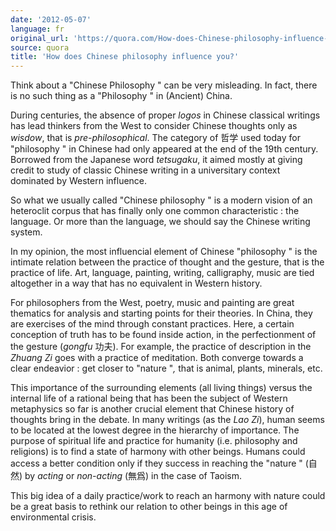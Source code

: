 ```yaml
---
date: '2012-05-07'
language: fr
original_url: 'https://quora.com/How-does-Chinese-philosophy-influence-you/answer/Clément-Renaud'
source: quora
title: 'How does Chinese philosophy influence you?'
---
```


Think about a  "Chinese Philosophy " can be very misleading. In fact,
there is no such thing as a  "Philosophy " in (Ancient) China. 
 
During centuries, the absence of proper *logos* in Chinese classical
writings has lead thinkers from the West to consider Chinese thoughts
only as *wisdow*, that is *pre-philosophical*. The category of 哲学 used
today for  "philosophy " in Chinese had only appeared at the end of the
19th century. Borrowed from the Japanese word *tetsugaku*, it aimed
mostly at giving credit to study of classic Chinese writing in a
universitary context dominated by Western influence. 
 
So what we usually called  "Chinese philosophy " is a modern vision of
an heteroclit corpus that has finally only one common characteristic :
the language. Or more than the language, we should say the Chinese
writing system. 
 
In my opinion, the most influencial element of Chinese  "philosophy " is
the intimate relation between the practice of thought and the gesture,
that is the practice of life. Art, language, painting, writing,
calligraphy, music are tied altogether in a way that has no equivalent
in Western history. 
 
For philosophers from the West, poetry, music and painting are great
thematics for analysis and starting points for their theories. In China,
they are exercises of the mind through constant practices. Here, a
certain conception of truth has to be found inside action, in the
perfectionment of the gesture (*gongfu* 功夫). For example, the practice
of description in the *Zhuang Zi* goes with a practice of meditation.
Both converge towards a clear endeavior : get closer to  "nature "*,*
that is animal, plants, minerals, etc. 
 
This importance of the surrounding elements (all living things) versus
the internal life of a rational being that has been the subject of
Western metaphysics so far is another crucial element that Chinese
history of thoughts bring in the debate. In many writings (as the *Lao
Zi*), human seems to be located at the lowest degree in the hierarchy of
importance. The purpose of spiritual life and practice for humanity
(i.e. philosophy and religions) is to find a state of harmony with other
beings. Humans could access a better condition only if they success in
reaching the  "nature " (自然) by *acting* or *non-acting* (無爲) in the
case of Taoism. 
 
This big idea of a daily practice/work to reach an harmony with nature
could be a great basis to rethink our relation to other beings in this
age of environmental crisis.
